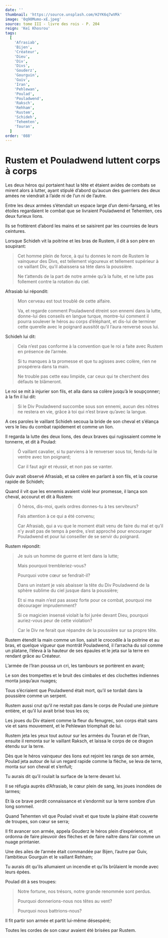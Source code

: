 ```yaml
---
date: ''
thumbnail: 'https://source.unsplash.com/HJYK6q7wVRk'
image: '0q90Mumo-xE.jpeg'
source: tome III - livre des rois - P. 204
reign: 'Keï Khosrou'
tags:
  [
    'Afrasiab',
    'Bijen',
    'Créateur',
    'Dieu',
    'Div',
    'Divs',
    'Gouderz',
    'Gourguin',
    'Guiv',
    'Iran',
    'Pehlewan',
    'Poulad',
    'Pouladwend',
    'Raksch',
    'Rehham',
    'Rustem',
    'Schideh',
    'Tehemten',
    'Touran',
  ]
order: '088'
---
```


# Rustem et Pouladwend luttent corps à corps

Les deux héros qui portaient haut la tête et étaient avides de combats se mirent alors à lutter, ayant stipulé d’abord qu’aucun des guerriers des deux amées ne viendrait à l’aide ni de l’un ni de l’autre.

Entre les deux armées s’étendait un espace large d’un demi-farsang, et les étoiles regardaient le combat que se livraient Pouladwend et Tehemten, ces deux furieux lions.

Ils se frottèrent d’abord les mains et se saisirent par les courroies de leurs ceintures.

Lorsque Schideh vit la poitrine et les bras de Rustem, il dit à son père en soupirant:

> Cet homme plein de force, à qui tu donnes le nom de Rustem le vainqueur des Divs, est tellement vigoureux et tellement supérieur à ce vaillant Div, qu’il abaissera sa tète dans la poussière.
>
> Ne t’attends de la part de notre armée qu’à la fuite, et ne lutte pas follement contre la rotation du ciel.

Afrasiab lui répondit:

> Mon cerveau est tout troublé de cette alfaire.
>
> Va, et regarde comment Pouladwend étreint son ennemi dans la lutte, donne-lui des conseils en langue turque, montre-lui comment il pourra soulever le héros au corps d’éléphant, et dis-lui de terminer cette querelle avec le poignard aussitôt qu’il l’aura renversé sous lui.

Schideh lui dit:

> Cela n’est pas conforme à la convention que le roi a faite avec Rustem en présence de l’armée.
>
> Si tu manques à ta promesse et que tu agisses avec colère, rien ne prospérera dans ta main.
>
> Ne trouble pas cette eau limpide, car ceux qui te cherchent des défauts te blâmeront.

Le roi se mit à injurier son fils, et alla dans sa colère jusqu’à le soupçonner; à la fin il lui dit:

> Si le Div Pouladwend succombe sous son ennemi, aucun des nôtres ne restera en vie, grâce à toi qui n’est brave qu’avec la langue.

A ces paroles le vaillant Schideh secoua la bride de son cheval et s’élança vers le lieu du combat rapidement et comme un lion.

Il regarda la lutte des deux lions, des deux braves qui rugissaient comme le tonnerre, et dit à Poulad:

> Ô vaillant cavalier, si tu parviens à le renverser sous toi, fends-lui le ventre avec ton poignard;
>
> Car il faut agir et réussir, et non pas se vanter.

Guiv avait observé Afrasiab, et sa colère en parlant à son fils, et la course rapide de Schideh;

Quand il vit que les ennemis avaient violé leur promesse, il lança son cheval, accourut et dit à Rustem:

> Ô héros, dis-moi, quels ordres donnes-tu à tes serviteurs?
>
> Fais attention à ce qui a été convenu;
>
> Car Afrasiab, qui a vu que le moment était venu de faire du mal et qu’il n’y avait pas de temps à perdre, s’est approché pour encourager Pouladwend et pour lui conseiller de se servir du poignard.

Rustem répondit:

> Je suis un homme de guerre et lent dans la lutte;
>
> Mais pourquoi trembleriez-vous?
>
> Pourquoi votre cœur se fendrait-il?
>
> Dans un instant je vais abaisser la tête du Div Pouladwend de la sphère sublime du ciel jusque dans la poussière;
>
> Et si ma main n’est pas assez forte pour ce combat, pourquoi me décourager imprudemment?
>
> Si ce magicien insensé violait la foi jurée devant Dieu, pourquoi auriez-vous peur de cette violation?
>
> Car le Div ne ferait que répandre de la poussière sur sa propre tête.

Rustem étendit la main comme un lion, saisit le crocodile à la poitrine et au bras, et quelque vigueur que montrât Pouladwend, il l’arracha du sol comme un platane, l’éleva à la hauteur de ses épaules et le jeta sur la terre en rendant grâce au Créateur.

L’armée de l’Iran poussa un cri, les tambours se portèrent en avant;

Le son des trompettes et le bruit des cimbales et des clochettes indiennes monta jusqu’aux nuages;

Tous s’écriaient que Pouladwend était mort, qu’il se tordait dans la poussière comme un serpent.

Rustem aussi crut qu’il ne restait pas dans le corps de Poulad une jointure entière, et qu’il lui avait brisé tous les os;

Les joues du Div étaient comme la fleur du fenugrec, son corps était sans vie et sans mouvement, et le Pehlewan triomphait de lui.

Rustem jeta les yeux tout autour sur les armées du Touran et de l’Iran, ensuite il remonta sur le vaillant Raksch, et laissa le corps de ce dragon étendu sur la terre.

Dès que le héros vainqueur des lions eut rejoint les rangs de son armée, Poulad jeta autour de lui un regard rapide comme la flèche, se leva de terre, monta sur son cheval et s’enfuit;

Tu aurais dit qu’il roulait la surface de la terre devant lui.

Il se réfugia auprès d’Afrasiab, le cœur plein de sang, les joues inondées de larmes;

Et là ce brave perdit connaissance et s’endormit sur la terre sombre d’un long sommeil.

Quand Tehemten vit que Poulad vivait et que toute la plaine était couverte de troupes, son cœur se serra;

Il fit avancer son armée, appela Gouderz le héros plein d’expérience, et ordonna de faire pleuvoir des flèches et de faire naître dans l’air comme un nuage printanier.

Une des ailes de l’armée était commandée par Bijen, l’autre par Guiv, l’ambitieux Gourguin et le vaillant Rehham;

Tu aurais dit qu’ils allumaient un incendie et qu’ils brûlaient le monde avec leurs épées.

Poulad dit à ses troupes:

> Notre fortune, nos trésors, notre grande renommée sont perdus.
>
> Pourquoi donnerions-nous nos têtes au vent?
>
> Pourquoi nous battrions-nous?

Il fit partir son armée et partit lui-même désespéré;

Toutes les cordes de son cœur avaient été brisées par Rustem.
